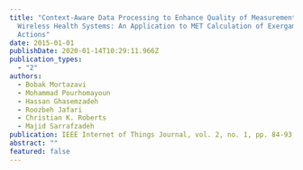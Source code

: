 ```yaml
---
title: "Context-Aware Data Processing to Enhance Quality of Measurements in
  Wireless Health Systems: An Application to MET Calculation of Exergaming
  Actions"
date: 2015-01-01
publishDate: 2020-01-14T10:29:11.966Z
publication_types:
  - "2"
authors:
  - Bobak Mortazavi
  - Mohammad Pourhomayoun
  - Hassan Ghasemzadeh
  - Roozbeh Jafari
  - Christian K. Roberts
  - Majid Sarrafzadeh
publication: IEEE Internet of Things Journal, vol. 2, no. 1, pp. 84-93, February 2015
abstract: ""
featured: false
---
```

